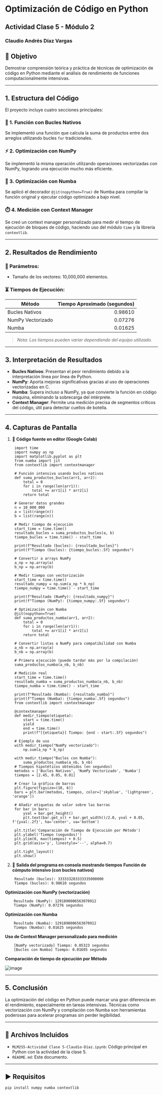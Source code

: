 # Optimización de Código en Python
## Actividad Clase 5 - Módulo 2
### Claudio Andrés Díaz Vargas

## 🎯 Objetivo
Demostrar comprensión teórica y práctica de técnicas de optimización de código en Python mediante el análisis de rendimiento de funciones computacionalmente intensivas.

---

## 1. Estructura del Código

El proyecto incluye cuatro secciones principales:

### 🔁 1. Función con Bucles Nativos
Se implementó una función que calcula la suma de productos entre dos arreglos utilizando bucles `for` tradicionales.

### ⚡ 2. Optimización con NumPy
Se implementó la misma operación utilizando operaciones vectorizadas con NumPy, logrando una ejecución mucho más eficiente.

### 🚀 3. Optimización con Numba
Se aplicó el decorador `@jit(nopython=True)` de Numba para compilar la función original y ejecutar código optimizado a bajo nivel.

### ⏱️ 4. Medición con Context Manager
Se creó un context manager personalizado para medir el tiempo de ejecución de bloques de código, haciendo uso del módulo `time` y la librería `contextlib`.

---

## 2. Resultados de Rendimiento

### 🧪 Parámetros:
- Tamaño de los vectores: 10,000,000 elementos.

### ⏳ Tiempos de Ejecución:

| Método             | Tiempo Aproximado (segundos) |
|--------------------|------------------------------:|
| Bucles Nativos     | 0.98610                          |
| NumPy Vectorizado  | 0.07276                          |
| Numba              | 0.01625                          |

> *Nota: Los tiempos pueden variar dependiendo del equipo utilizado.*

---

## 3. Interpretación de Resultados

- **Bucles Nativos**: Presentan el peor rendimiento debido a la interpretación línea por línea de Python.
- **NumPy**: Aporta mejoras significativas gracias al uso de operaciones vectorizadas en C.
- **Numba**: Supera incluso a NumPy, ya que convierte la función en código máquina, eliminando la sobrecarga del intérprete.
- **Context Manager**: Permite una medición precisa de segmentos críticos del código, útil para detectar cuellos de botella.

---

## 4. Capturas de Pantalla

1. 📸 **Código fuente en editor (Google Colab)**

        import time
        import numpy as np
        import matplotlib.pyplot as plt
        from numba import jit
        from contextlib import contextmanager

        # Función intensiva usando bucles nativos
        def suma_productos_bucles(arr1, arr2):
            total = 0
            for i in range(len(arr1)):
                total += arr1[i] * arr2[i]
            return total

        # Generar datos grandes
        n = 10_000_000
        a = list(range(n))
        b = list(range(n))

        # Medir tiempo de ejecución
        start_time = time.time()
        resultado_bucles = suma_productos_bucles(a, b)
        tiempo_bucles = time.time() - start_time

        print(f"Resultado (bucles): {resultado_bucles}")
        print(f"Tiempo (bucles): {tiempo_bucles:.5f} segundos")

        # Convertir a arrays NumPy
        a_np = np.array(a)
        b_np = np.array(b)

        # Medir tiempo con vectorización
        start_time = time.time()
        resultado_numpy = np.sum(a_np * b_np)
        tiempo_numpy = time.time() - start_time

        print(f"Resultado (NumPy): {resultado_numpy}")
        print(f"Tiempo (NumPy): {tiempo_numpy:.5f} segundos")

        # Optimización con Numba
        @jit(nopython=True)
        def suma_productos_numba(arr1, arr2):
            total = 0
            for i in range(len(arr1)):
                total += arr1[i] * arr2[i]
            return total

        # Convertir listas a NumPy para compatibilidad con Numba
        a_nb = np.array(a)
        b_nb = np.array(b)

        # Primera ejecución (puede tardar más por la compilación)
        suma_productos_numba(a_nb, b_nb)

        # Medición real
        start_time = time.time()
        resultado_numba = suma_productos_numba(a_nb, b_nb)
        tiempo_numba = time.time() - start_time

        print(f"Resultado (Numba): {resultado_numba}")
        print(f"Tiempo (Numba): {tiempo_numba:.5f} segundos")
        from contextlib import contextmanager

        @contextmanager
        def medir_tiempo(etiqueta):
            start = time.time()
            yield
            end = time.time()
            print(f"[{etiqueta}] Tiempo: {end - start:.5f} segundos")

        # Ejemplo de uso
        with medir_tiempo("NumPy vectorizado"):
            np.sum(a_np * b_np)

        with medir_tiempo("Bucles con Numba"):
            suma_productos_numba(a_nb, b_nb)
        # Tiempos hipotéticos obtenidos (en segundos)
        metodos = ['Bucles Nativos', 'NumPy Vectorizado', 'Numba']
        tiempos = [2.45, 0.05, 0.01]

        # Crear la gráfica de barras
        plt.figure(figsize=(10, 6))
        bars = plt.bar(metodos, tiempos, color=['skyblue', 'lightgreen', 'orange'])

        # Añadir etiquetas de valor sobre las barras
        for bar in bars:
            yval = bar.get_height()
            plt.text(bar.get_x() + bar.get_width()/2.0, yval + 0.05, f'{yval:.2f}', ha='center', va='bottom')

        plt.title('Comparación de Tiempo de Ejecución por Método')
        plt.ylabel('Tiempo (segundos)')
        plt.ylim(0, max(tiempos) + 0.5)
        plt.grid(axis='y', linestyle='--', alpha=0.7)

        plt.tight_layout()
        plt.show()


3. 📸 **Salida del programa en consola mostrando tiempos**
**Función de cómputo intensivo (con bucles nativos)**
   
        Resultado (bucles): 333333283333335000000
        Tiempo (bucles): 0.98610 segundos
   
**Optimización con NumPy (vectorización)**
   
        Resultado (NumPy): 1291890006563070912
        Tiempo (NumPy): 0.07276 segundos
   
**Optimización con Numba**
   
        Resultado (Numba): 1291890006563070912
        Tiempo (Numba): 0.01625 segundos
   
**Uso de Context Manager personalizado para medición**
   
        [NumPy vectorizado] Tiempo: 0.05323 segundos
        [Bucles con Numba] Tiempo: 0.01695 segundos
        
**Comparación de tiempo de ejecución por Método**

![image](MLM2S5.png)

---

## 5. Conclusión

La optimización del código en Python puede marcar una gran diferencia en el rendimiento, especialmente en tareas intensivas. Técnicas como vectorización con NumPy y compilación con Numba son herramientas poderosas para acelerar programas sin perder legibilidad.

---

## 📁 Archivos Incluidos

- `MLM2S5-Actividad Clase 5-Claudio-Díaz.ipynb`: Código principal en Python con la actividad de la clase 5.
- `README.md`: Este documento.

---

## ▶️ Requisitos

```bash
pip install numpy numba contextlib
